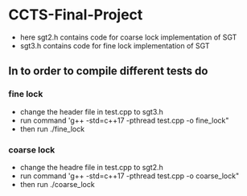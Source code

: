 # CCTS-Final-Project

- here sgt2.h contains code for coarse lock implementation of SGT
- sgt3.h contains code for fine lock implementation of SGT

## In to order to compile different tests do
### fine lock
- change the header file in test.cpp to sgt3.h
- run command 'g++ -std=c++17 -pthread test.cpp -o fine_lock"
- then run ./fine_lock
### coarse lock
- change the headre file in test.cpp to sgt2.h
- run command 'g++ -std=c++17 -pthread test.cpp -o coarse_lock"
- then run ./coarse_lock
